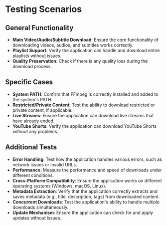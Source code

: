 # Testing Scenarios

## General Functionality

- **Main Video/Audio/Subtitle Download**: Ensure the core functionality of downloading videos, audios, and subtitles works correctly.
- **Playlist Support**: Verify the application can handle and download entire playlists without issues.
- **Quality Preservation**: Check if there is any quality loss during the download process.

## Specific Cases

- **System PATH**: Confirm that FFmpeg is correctly installed and added to the system's PATH.
- **Restricted/Private Content**: Test the ability to download restricted or private content, if applicable.
- **Live Streams**: Ensure the application can download live streams that have already ended.
- **YouTube Shorts**: Verify the application can download YouTube Shorts without any problems.

## Additional Tests

- **Error Handling**: Test how the application handles various errors, such as network issues or invalid URLs.
- **Performance**: Measure the performance and speed of downloads under different conditions.
- **Cross-Platform Compatibility**: Ensure the application works on different operating systems (Windows, macOS, Linux).
- **Metadata Extraction**: Verify that the application correctly extracts and saves metadata (e.g., title, description, tags) from downloaded content.
- **Concurrent Downloads**: Test the application's ability to handle multiple downloads simultaneously.
- **Update Mechanism**: Ensure the application can check for and apply updates without issues.


